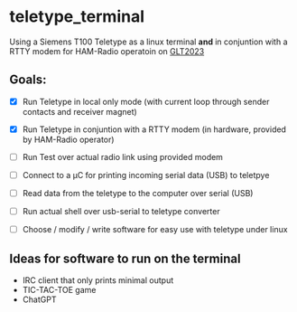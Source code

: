 # teletype_terminal

Using a Siemens T100 Teletype as a linux terminal  __and__ in conjuntion with a RTTY modem for HAM-Radio operatoin on [GLT2023](https://www.linuxtage.at/de/)

## Goals:

- [x] Run Teletype in local only mode (with current loop through sender contacts and receiver magnet)
- [x] Run Teletype in conjuntion with a RTTY modem (in hardware, provided by HAM-Radio operator)
- [ ] Run Test over actual radio link using provided modem
- [ ] Connect to a µC for printing incoming serial data (USB) to teletpye
- [ ] Read data from the teletype to the computer over serial (USB)
- [ ] Run actual shell over usb-serial to teletype converter
- [ ] Choose / modify / write software for easy use with teletype under linux


## Ideas for software to run on the terminal

* IRC client that only prints minimal output
* TIC-TAC-TOE game
* ChatGPT 
